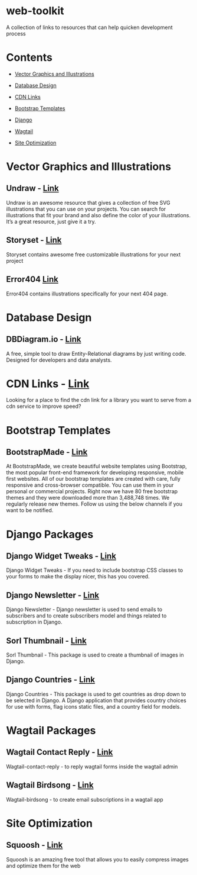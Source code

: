 # web-toolkit
A collection of links to resources that can help quicken development process

# Contents

- [Vector Graphics and Illustrations](https://github.com/yeboah326/web-toolkit#vector-graphics-and-illustrations)

- [Database Design](https://github.com/yeboah326/web-toolkit#database-design)

- [CDN Links](https://github.com/yeboah326/web-toolkit#cdn-links)

- [Bootstrap Templates](https://github.com/yeboah326/web-toolkit#bootstrap-templates)

- [Django](https://github.com/yeboah326/web-toolkit#django-packages)

- [Wagtail](https://github.com/yeboah326/web-toolkit#wagtail-packages)

- [Site Optimization](https://github.com/yeboah326/web-toolkit#site-optimization)


# Vector Graphics and Illustrations
## Undraw - [Link](https://undraw.co)
Undraw is an awesome resource that gives a collection of free SVG illustrations that you can use on your projects. You can search for illustrations that fit your brand and also define the color of your illustrations. It’s a great resource, just give it a try.


## Storyset - [Link](https://storyset.com/)
Storyset contains awesome free customizable illustrations for your next project

## Error404 [Link](https://error404.fun/)
Error404 contains illustrations specifically for your next 404 page. 

# Database Design
## DBDiagram.io - [Link](https://dbdiagram.io/)
A free, simple tool to draw Entity-Relational diagrams by just writing code. Designed for developers and data analysts.

# CDN Links - [Link](https://cdnjs.com/)
Looking for a place to find the cdn link for a library you want to serve from a cdn service to improve speed?

# Bootstrap Templates
## BootstrapMade - [Link](https://bootstrapmade.com/)
At BootstrapMade, we create beautiful website templates using Bootstrap, the most popular front-end framework for developing responsive, mobile first websites. All of our bootstrap templates are created with care, fully responsive and cross-browser compatible. You can use them in your personal or commercial projects. Right now we have 80 free bootstrap themes and they were downloaded more than 3,488,748 times. We regularly release new themes. Follow us using the below channels if you want to be notified.

# Django Packages
## Django Widget Tweaks - [Link](https://pypi.python.org/pypi/django-widget-tweaks)
Django Widget Tweaks - If you need to include bootstrap CSS classes to your forms to make the display nicer, this has you covered.

## Django Newsletter - [Link](https://django-newsletter.readthedocs.io/)
Django Newsletter - Django newsletter is used to send emails to subscribers and to create subscribers model and things related to subscription in Django.

## Sorl Thumbnail - [Link](https://sorl-thumbnail.readthedocs.io/)
Sorl Thumbnail - This package is used to create a thumbnail of images in Django.

## Django Countries - [Link](https://pypi.org/project/django-countries)
Django Countries - This package is used to get countries as drop down to be selected in Django. A Django application that provides country choices for use with forms, flag icons static files, and a country field for models.

# Wagtail Packages
## Wagtail Contact Reply - [Link](https://github.com/KalobTaulien/wagtail-contact-reply)
Wagtail-contact-reply - to reply wagtail forms inside the wagtail admin

## Wagtail Birdsong - [Link](https://github.com/neon-jungle/wagtail-birdsong)
Wagtail-birdsong - to create email subscriptions in a wagtail app
 

# Site Optimization
## Squoosh - [Link](https://squoosh.app/)
Squoosh is an amazing free tool that allows you to easily compress images and optimize them for the web
